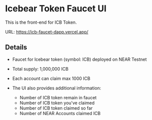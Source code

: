 # Icebear Token Faucet UI

This is the front-end for ICB Token.

URL: https://icb-faucet-dapp.vercel.app/

## Details

- Faucet for Icebear token (symbol: ICB) deployed on NEAR Testnet

- Total supply: 1,000,000 ICB

- Each account can claim max 1000 ICB

- The UI also provides additional information:
    + Number of ICB token remain in faucet
    + Number of ICB token you've claimed
    + Number of ICB token claimed so far
    + Number of NEAR Accounts claimed ICB
